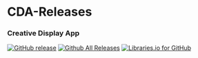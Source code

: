 # CDA-Releases
### Creative Display App
[![GitHub release](https://img.shields.io/github/release/eddy14u/CDA-Releases.svg?style=plastic)]()
[![Github All Releases](https://img.shields.io/github/downloads/eddy14u/CDA-Releases/latest/total.svg?style=plastic)]()
[![Libraries.io for GitHub](https://img.shields.io/librariesio/github/eddy14u/CDA-Releases.svg?style=plastic)]()
